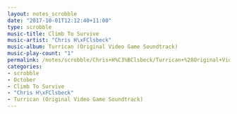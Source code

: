 ```yaml
---
layout: notes_scrobble
date: "2017-10-01T12:12:40+11:00"
type: scrobble
music-title: Climb To Survive
music-artist: "Chris H\xFClsbeck"
music-album: Turrican (Original Video Game Soundtrack)
music-play-count: "1"
permalink: /notes/scrobble/Chris+H%C3%BClsbeck/Turrican+%28Original+Video+Game+Soundtrack%29/95ab1398953c87e2d3cf01fc9c6ebc040a0a6078.html
categories:
- scrobble
- October
- Climb To Survive
- "Chris H\xFClsbeck"
- Turrican (Original Video Game Soundtrack)
---
```

